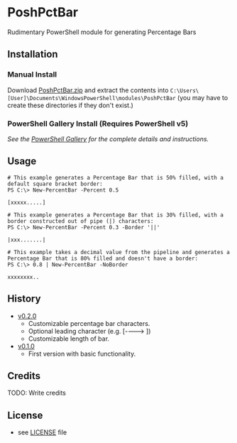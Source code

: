 # PoshPctBar
Rudimentary PowerShell module for generating Percentage Bars

## Installation

### Manual Install

Download [PoshPctBar.zip](https://github.com/Windos/PoshPctBar/releases/download/v0.1.0/PoshPctBar.zip) and extract the contents into `C:\Users\[User]\Documents\WindowsPowerShell\modules\PoshPctBar` (you may have to create these directories if they don't exist.)

### PowerShell Gallery Install (Requires PowerShell v5)

_See the [PowerShell Gallery](http://www.powershellgallery.com/packages/PoshPctBar/) for the complete details and instructions._

## Usage

    # This example generates a Percentage Bar that is 50% filled, with a default square bracket border:
    PS C:\> New-PercentBar -Percent 0.5
    
    [xxxxx.....]
    
    # This example generates a Percentage Bar that is 30% filled, with a border constructed out of pipe (|) characters:
    PS C:\> New-PercentBar -Percent 0.3 -Border '||'
    
    |xxx.......|
    
    # This example takes a decimal value from the pipeline and generates a Percentage Bar that is 80% filled and doesn't have a border:
    PS C:\> 0.8 | New-PercentBar -NoBorder
    
    xxxxxxxx..

## History
* [v0.2.0](https://github.com/Windos/PoshPctBar/releases/v0.2.0)
  * Customizable percentage bar characters.
  * Optional leading character (e.g. [---->     ])
  * Customizable length of bar.
* [v0.1.0](https://github.com/Windos/PoshPctBar/releases/v0.1.0)
  * First version with basic functionality.

## Credits
TODO: Write credits

## License
* see [LICENSE](LICENSE) file
